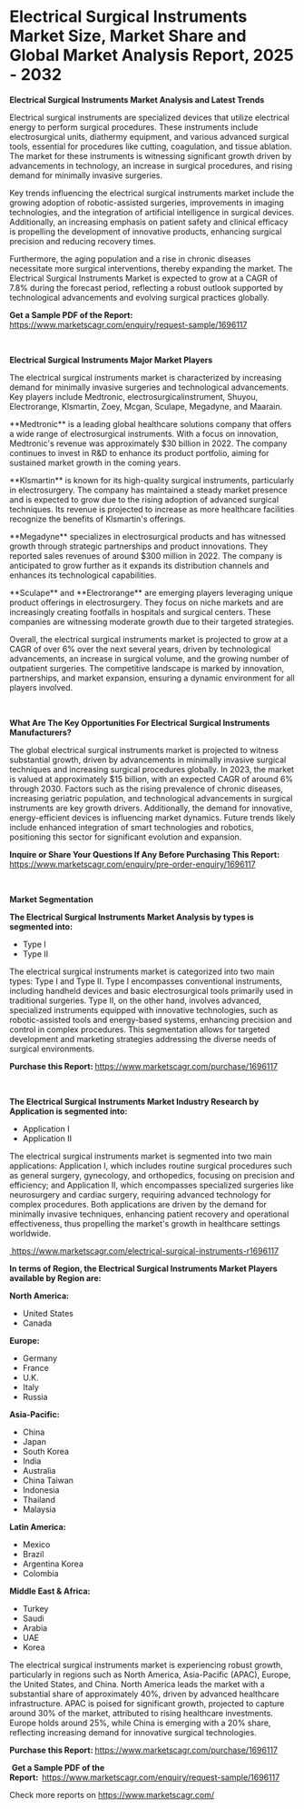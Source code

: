 <p><h1>Electrical Surgical Instruments Market Size, Market Share and Global Market Analysis Report, 2025 - 2032</h1></p><p><strong>Electrical Surgical Instruments Market Analysis and Latest Trends</strong></p>
<p><p>Electrical surgical instruments are specialized devices that utilize electrical energy to perform surgical procedures. These instruments include electrosurgical units, diathermy equipment, and various advanced surgical tools, essential for procedures like cutting, coagulation, and tissue ablation. The market for these instruments is witnessing significant growth driven by advancements in technology, an increase in surgical procedures, and rising demand for minimally invasive surgeries. </p><p>Key trends influencing the electrical surgical instruments market include the growing adoption of robotic-assisted surgeries, improvements in imaging technologies, and the integration of artificial intelligence in surgical devices. Additionally, an increasing emphasis on patient safety and clinical efficacy is propelling the development of innovative products, enhancing surgical precision and reducing recovery times. </p><p>Furthermore, the aging population and a rise in chronic diseases necessitate more surgical interventions, thereby expanding the market. The Electrical Surgical Instruments Market is expected to grow at a CAGR of 7.8% during the forecast period, reflecting a robust outlook supported by technological advancements and evolving surgical practices globally.</p></p>
<p><strong>Get a Sample PDF of the Report:&nbsp;</strong> <a href="https://www.marketscagr.com/enquiry/request-sample/1696117?utm_campaign=1889&utm_medium=2&utm_source=Github&utm_content=ia&utm_term=08012025&utm_id=electrical-surgical-instruments">https://www.marketscagr.com/enquiry/request-sample/1696117</a></p>
<p>&nbsp;</p>
<p><strong>Electrical Surgical Instruments Major Market Players</strong></p>
<p><p>The electrical surgical instruments market is characterized by increasing demand for minimally invasive surgeries and technological advancements. Key players include Medtronic, electrosurgicalinstrument, Shuyou, Electrorange, Klsmartin, Zoey, Mcgan, Sculape, Megadyne, and Maarain.</p><p>**Medtronic** is a leading global healthcare solutions company that offers a wide range of electrosurgical instruments. With a focus on innovation, Medtronic's revenue was approximately $30 billion in 2022. The company continues to invest in R&D to enhance its product portfolio, aiming for sustained market growth in the coming years.</p><p>**Klsmartin** is known for its high-quality surgical instruments, particularly in electrosurgery. The company has maintained a steady market presence and is expected to grow due to the rising adoption of advanced surgical techniques. Its revenue is projected to increase as more healthcare facilities recognize the benefits of Klsmartin's offerings.</p><p>**Megadyne** specializes in electrosurgical products and has witnessed growth through strategic partnerships and product innovations. They reported sales revenues of around $300 million in 2022. The company is anticipated to grow further as it expands its distribution channels and enhances its technological capabilities.</p><p>**Sculape** and **Electrorange** are emerging players leveraging unique product offerings in electrosurgery. They focus on niche markets and are increasingly creating footfalls in hospitals and surgical centers. These companies are witnessing moderate growth due to their targeted strategies.</p><p>Overall, the electrical surgical instruments market is projected to grow at a CAGR of over 6% over the next several years, driven by technological advancements, an increase in surgical volume, and the growing number of outpatient surgeries. The competitive landscape is marked by innovation, partnerships, and market expansion, ensuring a dynamic environment for all players involved.</p></p>
<p>&nbsp;</p>
<p><strong>What Are The Key Opportunities For Electrical Surgical Instruments Manufacturers?</strong></p>
<p><p>The global electrical surgical instruments market is projected to witness substantial growth, driven by advancements in minimally invasive surgical techniques and increasing surgical procedures globally. In 2023, the market is valued at approximately $15 billion, with an expected CAGR of around 6% through 2030. Factors such as the rising prevalence of chronic diseases, increasing geriatric population, and technological advancements in surgical instruments are key growth drivers. Additionally, the demand for innovative, energy-efficient devices is influencing market dynamics. Future trends likely include enhanced integration of smart technologies and robotics, positioning this sector for significant evolution and expansion.</p></p>
<p><strong>Inquire or Share Your Questions If Any Before Purchasing This Report:</strong> <a href="https://www.marketscagr.com/enquiry/pre-order-enquiry/1696117?utm_campaign=1889&utm_medium=2&utm_source=Github&utm_content=ia&utm_term=08012025&utm_id=electrical-surgical-instruments">https://www.marketscagr.com/enquiry/pre-order-enquiry/1696117</a></p>
<p>&nbsp;</p>
<p><strong>Market Segmentation</strong></p>
<p><strong>The Electrical Surgical Instruments Market Analysis by types is segmented into:</strong></p>
<p><ul><li>Type I</li><li>Type II</li></ul></p>
<p><p>The electrical surgical instruments market is categorized into two main types: Type I and Type II. Type I encompasses conventional instruments, including handheld devices and basic electrosurgical tools primarily used in traditional surgeries. Type II, on the other hand, involves advanced, specialized instruments equipped with innovative technologies, such as robotic-assisted tools and energy-based systems, enhancing precision and control in complex procedures. This segmentation allows for targeted development and marketing strategies addressing the diverse needs of surgical environments.</p></p>
<p><strong>Purchase this Report:&nbsp;</strong><a href="https://www.marketscagr.com/purchase/1696117?utm_campaign=1889&utm_medium=2&utm_source=Github&utm_content=ia&utm_term=08012025&utm_id=electrical-surgical-instruments">https://www.marketscagr.com/purchase/1696117</a></p>
<p>&nbsp;</p>
<p><strong>The Electrical Surgical Instruments Market Industry Research by Application is segmented into:</strong></p>
<p><ul><li>Application I</li><li>Application II</li></ul></p>
<p><p>The electrical surgical instruments market is segmented into two main applications: Application I, which includes routine surgical procedures such as general surgery, gynecology, and orthopedics, focusing on precision and efficiency; and Application II, which encompasses specialized surgeries like neurosurgery and cardiac surgery, requiring advanced technology for complex procedures. Both applications are driven by the demand for minimally invasive techniques, enhancing patient recovery and operational effectiveness, thus propelling the market's growth in healthcare settings worldwide.</p></p>
<p><a href="https://www.marketscagr.com/electrical-surgical-instruments-r1696117?utm_campaign=1889&utm_medium=2&utm_source=Github&utm_content=ia&utm_term=08012025&utm_id=electrical-surgical-instruments">&nbsp;https://www.marketscagr.com/electrical-surgical-instruments-r1696117</a></p>
<p><strong>In terms of Region, the Electrical Surgical Instruments Market Players available by Region are:</strong></p>
<p>
    <p> <strong> North America: </strong>
        <ul>
            <li>United States</li>
            <li>Canada</li>
        </ul>
        </p> 
    <p> <strong> Europe: </strong>
        <ul>
            <li>Germany</li>
            <li>France</li>
            <li>U.K.</li>
            <li>Italy</li>
            <li>Russia</li>
        </ul>
        </p> 
    <p> <strong> Asia-Pacific: </strong>
        <ul>
            <li>China</li>
            <li>Japan</li>
            <li>South Korea</li>
            <li>India</li>
            <li>Australia</li>
            <li>China Taiwan</li>
            <li>Indonesia</li>
            <li>Thailand</li>
            <li>Malaysia</li>
        </ul>
        </p> 
    <p> <strong> Latin America: </strong>
        <ul>
            <li>Mexico</li>
            <li>Brazil</li>
            <li>Argentina Korea</li>
            <li>Colombia</li>
        </ul>
        </p> 
    <p> <strong> Middle East & Africa: </strong>
        <ul>
            <li>Turkey</li>
            <li>Saudi</li>
            <li>Arabia</li>
            <li>UAE</li>
            <li>Korea</li>
        </ul>
    </p>
    </p>
<p><p>The electrical surgical instruments market is experiencing robust growth, particularly in regions such as North America, Asia-Pacific (APAC), Europe, the United States, and China. North America leads the market with a substantial share of approximately 40%, driven by advanced healthcare infrastructure. APAC is poised for significant growth, projected to capture around 30% of the market, attributed to rising healthcare investments. Europe holds around 25%, while China is emerging with a 20% share, reflecting increasing demand for innovative surgical technologies.</p></p>
<p><strong>Purchase this Report: </strong><a href="https://www.marketscagr.com/purchase/1696117?utm_campaign=1889&utm_medium=2&utm_source=Github&utm_content=ia&utm_term=08012025&utm_id=electrical-surgical-instruments">https://www.marketscagr.com/purchase/1696117</a></p>
<p>&nbsp;<strong>Get a Sample PDF of the Report:&nbsp;&nbsp;</strong><a href="https://www.marketscagr.com/enquiry/request-sample/1696117?utm_campaign=1889&utm_medium=2&utm_source=Github&utm_content=ia&utm_term=08012025&utm_id=electrical-surgical-instruments">https://www.marketscagr.com/enquiry/request-sample/1696117</a></p>
<p><strong></strong></p>
<p>Check more reports on <a href="https://www.marketscagr.com/?utm_campaign=1889&utm_medium=2&utm_source=Github&utm_content=ia&utm_term=08012025&utm_id=electrical-surgical-instruments">https://www.marketscagr.com/</a></p>
